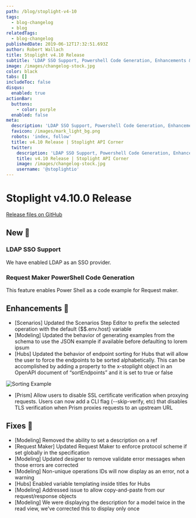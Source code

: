 ```yaml
---
path: /blog/stoplight-v4-10
tags:
  - blog-changelog
  - blog
relatedTags:
  - blog-changelog
publishedDate: 2019-06-12T17:32:51.693Z
author: Robert Wallach
title: Stoplight v4.10 Release
subtitle: 'LDAP SSO Support, Powershell Code Generation, Enhancements & Fixes'
image: /images/changelog-stock.jpg
color: black
tabs: []
includeToc: false
disqus:
  enabled: true
actionBar:
  buttons:
    - color: purple
  enabled: false
meta:
  description: 'LDAP SSO Support, Powershell Code Generation, Enhancements & Fixes'
  favicon: /images/mark_light_bg.png
  robots: 'index, follow'
  title: v4.10 Release | Stoplight API Corner
  twitter:
    description: 'LDAP SSO Support, Powershell Code Generation, Enhancements & Fixes'
    title: v4.10 Release | Stoplight API Corner
    image: /images/changelog-stock.jpg
    username: '@stoplightio'
---
```

# Stoplight v4.10.0 Release

[Release files on GitHub](https://github.com/stoplightio/desktop/releases/tag/v4.10.2)

## New 🚀

### LDAP SSO Support

We have enabled LDAP as an SSO provider.

### Request Maker PowerShell Code Generation

This feature enables Power Shell as a code example for Request maker.

## Enhancements 💪

* \[Scenarios] Updated the Scenarios Step Editor to prefix the selected operation with the default {$$.env.host} variable
* \[Modeling] Updated the behavior of generating examples from the schema to use the JSON example if available before defaulting to lorem ipsum
* \[Hubs] Updated the behavior of endpoint sorting for Hubs that will allow the user to force the endpoints to be sorted alphabetically. This can be accomplished by adding a property to the x-stoplight object in an OpenAPI document of “sortEndpoints” and it is set to true or false

![Sorting Example](/images/sorting-example.gif)

* \[Prism] Allow users to disable SSL certificate verification when proxying requests. Users can now add a CLI flag (--skip-verify, etc) that disables TLS verification when Prism proxies requests to an upstream URL

## Fixes 🔧

* \[Modeling] Removed the ability to set a description on a ref
* \[Request Maker] Updated Request Maker to enforce protocol scheme if set globally in the specification
* \[Modeling] Updated designer to remove validate error messages when those errors are corrected
* \[Modeling] Non-unique operations IDs will now display as an error, not a warning
* \[Hubs] Enabled variable templating inside titles for Hubs
* \[Modeling] Addressed issue to allow copy-and-paste from our request/response objects
* \[Modeling] We were displaying the description for a model twice in the read view, we’ve corrected this to display only once
